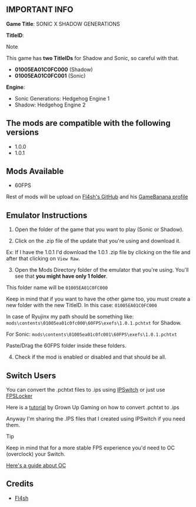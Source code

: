 ## IMPORTANT INFO

**Game Title**: SONIC X SHADOW GENERATIONS

**TitleID**: 

> [!NOTE]
This game has **two TitleIDs** for Shadow and Sonic, so careful with that. 

- **01005EA01C0FC000** (Shadow)
- **01005EA01C0FC001** (Sonic)

**Engine**:

- Sonic Generations:  Hedgehog Engine 1
- Shadow: Hedgehog Engine 2	

## The mods are compatible with the following versions

- 1.0.0
- 1.0.1

## Mods Available

- 60FPS

Rest of mods will be upload on [Fl4sh's GitHub](https://github.com/Fl4sh9174/Switch-Ultrawide-Mods) and his [GameBanana profile](https://gamebanana.com/members/3083977)

## Emulator Instructions

1. Open the folder of the game that you want to play (Sonic or Shadow).

2. Click on the .zip file of the update that you're using and download it.

Ex: If I have the 1.0.1 I'd download the 1.0.1 .zip file by clicking on the file and after that clicking on `View Raw`.

3. Open the Mods Directory folder of the emulator that you're using. You'll see that **you might have only 1 folder**.

This folder name will be `01005EA01C0FC000`

Keep in mind that if you want to have the other game too, you must create a new folder with the new TitleID. In this case: `01005EA01C0FC000`

In case of Ryujinx my path should be something like: `mods\contents\01005ea01c0fc000\60FPS\exefs\1.0.1.pchtxt` for Shadow.

For Sonic: `mods\contents\01005ea01c0fc001\60FPS\exefs\1.0.1.pchtxt`

Paste/Drag the 60FPS folder inside these folders.

4. Check if the mod is enabled or disabled and that should be all.

## Switch Users

You can convert  the .pchtxt files to .ips using [IPSwitch](https://github.com/3096/ipswitch) or just use [FPSLocker](https://github.com/masagrator/FPSLocker)

Here is a [tutorial](https://youtu.be/m-V6Rs2sm9w?si=-b10u6yv0dhih5Kk) by Grown Up Gaming on how to convert .pchtxt to .ips

Anyway I'm sharing the .IPS files that I created using IPSwitch if you need them.

> [!TIP]
Keep in mind that for a more stable FPS experience you'd need to OC (overclock) your Switch.

[Here's a guide about OC](https://rentry.co/howtoget60fps)

## Credits

- [Fl4sh](https://github.com/Fl4sh9174/Switch-Ultrawide-Mods)